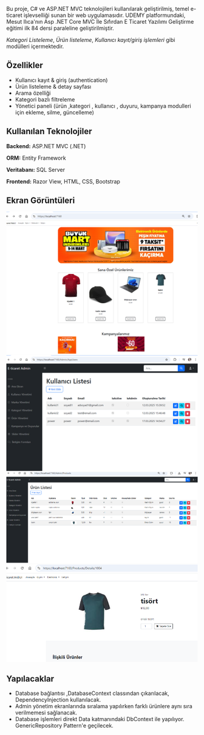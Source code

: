 Bu proje, C# ve ASP.NET MVC teknolojileri kullanılarak geliştirilmiş, temel e-ticaret işlevselliği sunan bir web uygulamasıdır. 
UDEMY platformundaki, Mesut Ilıca'nın Asp .NET Core MVC İle Sıfırdan E Ticaret Yazılımı Geliştirme eğitimi ilk 84 dersi paraleline geliştirilmiştir. 

 *Kategori Listeleme*,
*Ürün listeleme*,
*Kullanıcı kayıt/giriş işlemleri* gibi modülleri içermektedir.

## Özellikler
- Kullanıcı kayıt & giriş (authentication)
- Ürün listeleme & detay sayfası
- Arama özelliği
- Kategori bazlı filtreleme
- Yönetici paneli (ürün ,kategori , kullanıcı , duyuru, kampanya modulleri için ekleme, silme, güncelleme)

## Kullanılan Teknolojiler
**Backend:** ASP.NET MVC (.NET)

**ORM:** Entity Framework  

**Veritabanı:** SQL Server

**Frontend:** Razor View, HTML, CSS, Bootstrap


## Ekran Görüntüleri

![Ana Sayfa](screenshots/anasayfa.png)
![Admin Panel](screenshots/adminpanel.png)
![Ürün Listesi](screenshots/urunlistesi.png)
![Ürün Detay](screenshots/urundetay.png)



## Yapılacaklar
- Database bağlantısı ,DatabaseContext classından çıkarılacak, DependencyInjection kullanılacak.
- Admin yönetim ekranlarında sıralama yapılırken farklı ürünlere aynı sıra verilmemesi sağlanacak.
- Database işlemleri direkt Data katmanındaki DbContext ile yapılıyor. GenericRepository Pattern'e geçilecek. 

